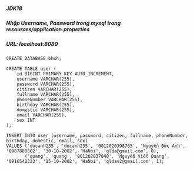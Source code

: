 ##### JDK18
##### Nhập Username, Password trong mysql trong resources/application.properties
##### URL: localhost:8080

```agsl
CREATE DATABASE bhxh;

CREATE TABLE user (
    id BIGINT PRIMARY KEY AUTO_INCREMENT,
    username VARCHAR(255),
    password VARCHAR(255),
    citizen VARCHAR(255),
    fullname VARCHAR(255),
    phoneNumber VARCHAR(255),
    birthday VARCHAR(255),
    domestic VARCHAR(255),
    email VARCHAR(255),
    sex INT
);

INSERT INTO user (username, password, citizen, fullname, phoneNumber, birthday, domestic, email, sex)
VALUES ('ducanh235', 'ducanh235', '0012020398765', 'Nguyễn Đức Anh', '0987888802', '30-10-2002', 'HaNoi', 'qlda@gmail.com', 0),
       ('quang', 'quang', '001202037840', 'Nguyễn Viết Quang', '0916542333', '15-10-2002', 'HaNoi', 'qldav2@gmail.com', 1);

```
